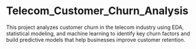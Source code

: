 # Telecom_Customer_Churn_Analysis
This project analyzes customer churn in the telecom industry using EDA, statistical modeling, and machine learning to identify key churn factors and build predictive models that help businesses improve customer retention.
